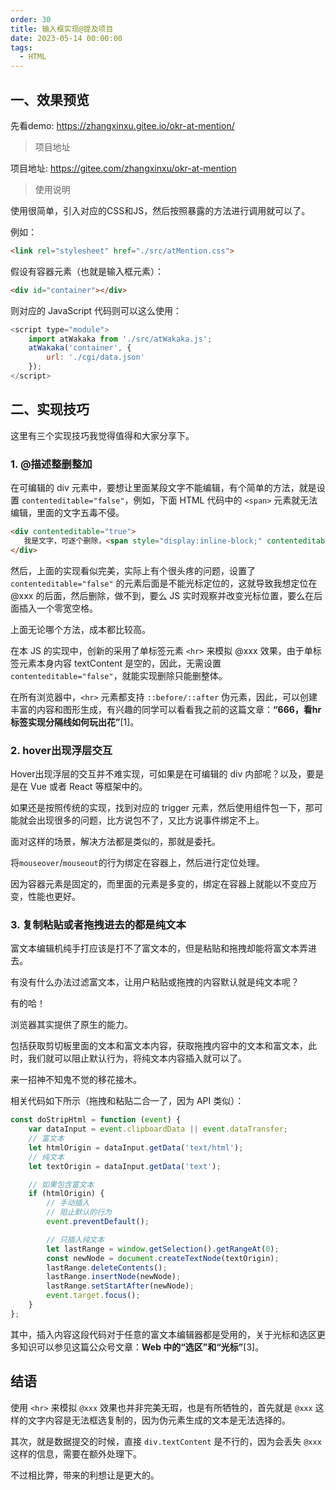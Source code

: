```yaml
---
order: 30
title: 输入框实现@提及项目
date: 2023-05-14 00:00:00
tags: 
  - HTML
---
```

## 一、效果预览

先看demo: <https://zhangxinxu.gitee.io/okr-at-mention/>

> 项目地址

项目地址: <https://gitee.com/zhangxinxu/okr-at-mention>

> 使用说明

使用很简单，引入对应的CSS和JS，然后按照暴露的方法进行调用就可以了。

例如：

```html
<link rel="stylesheet" href="./src/atMention.css">
```

假设有容器元素（也就是输入框元素）：

```html
<div id="container"></div>
```

则对应的 JavaScript 代码则可以这么使用：

```javascript
<script type="module">
    import atWakaka from './src/atWakaka.js';
    atWakaka('container', {
        url: './cgi/data.json'
    });
</script>
```

## 二、实现技巧

这里有三个实现技巧我觉得值得和大家分享下。

### 1. @描述整删整加

在可编辑的 div 元素中，要想让里面某段文字不能编辑，有个简单的方法，就是设置 `contenteditable="false"`，例如，下面 HTML 代码中的 `<span>` 元素就无法编辑，里面的文字五毒不侵。

```html
<div contenteditable="true">
   我是文字，可逐个删除，<span style="display:inline-block;" contenteditable="false">我只能整体删除</span>！
</div>
```

然后，上面的实现看似完美，实际上有个很头疼的问题，设置了 `contenteditable="false"` 的元素后面是不能光标定位的，这就导致我想定位在 @xxx 的后面，然后删除，做不到，要么 JS 实时观察并改变光标位置，要么在后面插入一个零宽空格。

上面无论哪个方法，成本都比较高。

在本 JS 的实现中，创新的采用了单标签元素 `<hr>` 来模拟 @xxx 效果，由于单标签元素本身内容 textContent 是空的，因此，无需设置 `contenteditable="false"`，就能实现删除只能删整体。

在所有浏览器中，`<hr>` 元素都支持 `::before/::after` 伪元素，因此，可以创建丰富的内容和图形生成，有兴趣的同学可以看看我之前的这篇文章：**“666，看hr标签实现分隔线如何玩出花”**[1]。

### 2. hover出现浮层交互

Hover出现浮层的交互并不难实现，可如果是在可编辑的 div 内部呢？以及，要是是在 Vue 或者 React 等框架中的。

如果还是按照传统的实现，找到对应的 trigger 元素，然后使用组件包一下，那可能就会出现很多的问题，比方说包不了，又比方说事件绑定不上。

面对这样的场景，解决方法都是类似的，那就是委托。

将`mouseover`/`mouseout`的行为绑定在容器上，然后进行定位处理。

因为容器元素是固定的，而里面的元素是多变的，绑定在容器上就能以不变应万变，性能也更好。

### 3. 复制粘贴或者拖拽进去的都是纯文本

富文本编辑机纯手打应该是打不了富文本的，但是粘贴和拖拽却能将富文本弄进去。

有没有什么办法过滤富文本，让用户粘贴或拖拽的内容默认就是纯文本呢？

有的哈！

浏览器其实提供了原生的能力。

包括获取剪切板里面的文本和富文本内容，获取拖拽内容中的文本和富文本，此时，我们就可以阻止默认行为，将纯文本内容插入就可以了。

来一招神不知鬼不觉的移花接木。

相关代码如下所示（拖拽和粘贴二合一了，因为 API 类似）：

```javascript
const doStripHtml = function (event) {
    var dataInput = event.clipboardData || event.dataTransfer;
    // 富文本
    let htmlOrigin = dataInput.getData('text/html');
    // 纯文本
    let textOrigin = dataInput.getData('text');

    // 如果包含富文本
    if (htmlOrigin) {
        // 手动插入
        // 阻止默认的行为
        event.preventDefault();

        // 只插入纯文本
        let lastRange = window.getSelection().getRangeAt(0);
        const newNode = document.createTextNode(textOrigin);
        lastRange.deleteContents();
        lastRange.insertNode(newNode);
        lastRange.setStartAfter(newNode);
        event.target.focus();
    }
};
```

其中，插入内容这段代码对于任意的富文本编辑器都是受用的，关于光标和选区更多知识可以参见这篇公众号文章：**Web 中的“选区”和“光标”**[3]。

## 结语

使用 `<hr>` 来模拟 `@xxx` 效果也并非完美无瑕，也是有所牺牲的，首先就是 `@xxx` 这样的文字内容是无法框选复制的，因为伪元素生成的文本是无法选择的。

其次，就是数据提交的时候，直接 `div.textContent` 是不行的，因为会丢失 `@xxx` 这样的信息，需要在额外处理下。

不过相比弊，带来的利想让是更大的。
